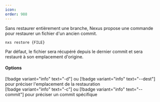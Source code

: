 ```yaml
---
icon: 
order: 988
---
```

Sans restaurer entièrement une branche, Nexus propose une commande pour restaurer un fichier d'un ancien commit.

```console
nxs restore {FILE}
```

Par défaut, le fichier sera récupéré depuis le dernier commit et sera restauré à son emplacement d'origine.
<br>
#### Options

[!badge variant="info" text="-d"] ou [!badge variant="info" text="--dest"] pour préciser l'emplacement de la restauration<br>
[!badge variant="info" text="-c"] ou [!badge variant="info" text="--commit"] pour préciser un commit spécifique <br>